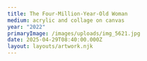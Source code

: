 ```yaml
---
title: The Four-Million-Year-Old Woman
medium: acrylic and collage on canvas
year: "2022"
primaryImage: /images/uploads/img_5621.jpg
date: 2025-04-29T08:40:00.000Z
layout: layouts/artwork.njk
---
```

